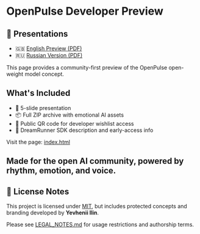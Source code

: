# OpenPulse Developer Preview
## 📄 Presentations

- 🇬🇧 [English Preview (PDF)](OpenPulse_English_Preview.pdf)
- 🇷🇺 [Russian Version (PDF)](OpenPulse_5Slides_Presentation.pdf)

This page provides a community-first preview of the OpenPulse open-weight model concept.

## What's Included

- 📄 5-slide presentation
- 📦 Full ZIP archive with emotional AI assets
- 🔗 Public QR code for developer wishlist access
- 🚀 DreamRunner SDK description and early-access info

Visit the page: [index.html](index.html)

Made for the open AI community, powered by rhythm, emotion, and voice.
---

## 📄 License Notes

This project is licensed under [MIT](./LICENSE), but includes protected concepts and branding developed by **Yevhenii Ilin**.

Please see [LEGAL_NOTES.md](./LEGAL_NOTES.md) for usage restrictions and authorship terms.
